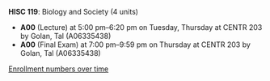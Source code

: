 **HISC 119**: Biology and Society (4 units)

- **A00** (Lecture) at 5:00 pm–6:20 pm on Tuesday, Thursday at CENTR 203 by Golan, Tal (A06335438)
- **A00** (Final Exam) at 7:00 pm–9:59 pm on Thursday at CENTR 203 by Golan, Tal (A06335438)

[Enrollment numbers over time](./HISC119.tsv)
